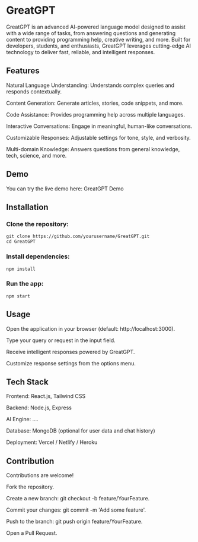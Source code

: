 # GreatGPT

GreatGPT is an advanced AI-powered language model designed to assist with a wide range of tasks, from answering questions and generating content to providing programming help, creative writing, and more. Built for developers, students, and enthusiasts, GreatGPT leverages cutting-edge AI technology to deliver fast, reliable, and intelligent responses.

## Features

Natural Language Understanding: Understands complex queries and responds contextually.

Content Generation: Generate articles, stories, code snippets, and more.

Code Assistance: Provides programming help across multiple languages.

Interactive Conversations: Engage in meaningful, human-like conversations.

Customizable Responses: Adjustable settings for tone, style, and verbosity.

Multi-domain Knowledge: Answers questions from general knowledge, tech, science, and more.

## Demo

You can try the live demo here:
GreatGPT Demo
 

## Installation

### Clone the repository:
```
git clone https://github.com/yourusername/GreatGPT.git
cd GreatGPT
```

### Install dependencies:

```
npm install
```

### Run the app:
```
npm start
```
## Usage

Open the application in your browser (default: http://localhost:3000).

Type your query or request in the input field.

Receive intelligent responses powered by GreatGPT.

Customize response settings from the options menu.

## Tech Stack

Frontend: React.js, Tailwind CSS

Backend: Node.js, Express

AI Engine: ....

Database: MongoDB (optional for user data and chat history)

Deployment: Vercel / Netlify / Heroku

## Contribution

Contributions are welcome!

Fork the repository.

Create a new branch: git checkout -b feature/YourFeature.

Commit your changes: git commit -m 'Add some feature'.

Push to the branch: git push origin feature/YourFeature.

Open a Pull Request.

 
 

